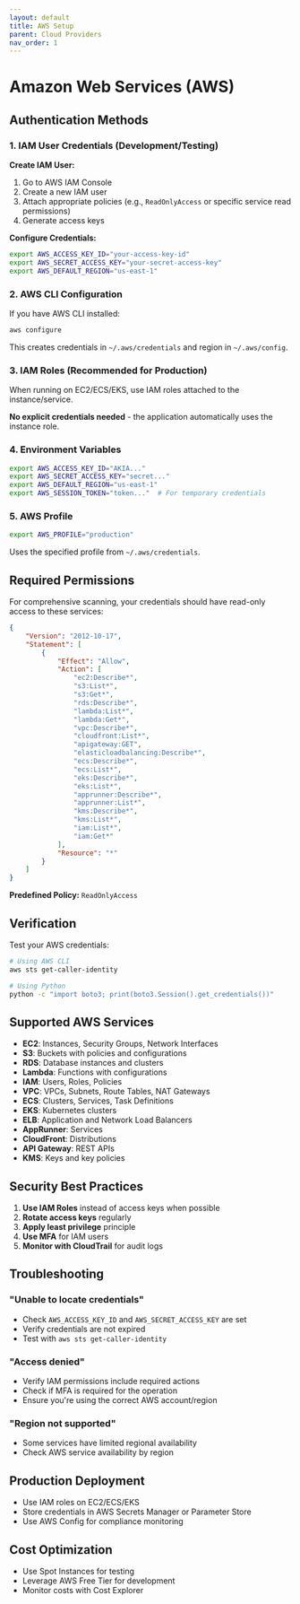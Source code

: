 ```yaml
---
layout: default
title: AWS Setup
parent: Cloud Providers
nav_order: 1
---
```


# Amazon Web Services (AWS)

## Authentication Methods

### 1. IAM User Credentials (Development/Testing)

**Create IAM User:**
1. Go to AWS IAM Console
2. Create a new IAM user
3. Attach appropriate policies (e.g., `ReadOnlyAccess` or specific service read permissions)
4. Generate access keys

**Configure Credentials:**
```bash
export AWS_ACCESS_KEY_ID="your-access-key-id"
export AWS_SECRET_ACCESS_KEY="your-secret-access-key"
export AWS_DEFAULT_REGION="us-east-1"
```

### 2. AWS CLI Configuration

If you have AWS CLI installed:

```bash
aws configure
```

This creates credentials in `~/.aws/credentials` and region in `~/.aws/config`.

### 3. IAM Roles (Recommended for Production)

When running on EC2/ECS/EKS, use IAM roles attached to the instance/service.

**No explicit credentials needed** - the application automatically uses the instance role.

### 4. Environment Variables

```bash
export AWS_ACCESS_KEY_ID="AKIA..."
export AWS_SECRET_ACCESS_KEY="secret..."
export AWS_DEFAULT_REGION="us-east-1"
export AWS_SESSION_TOKEN="token..."  # For temporary credentials
```

### 5. AWS Profile

```bash
export AWS_PROFILE="production"
```

Uses the specified profile from `~/.aws/credentials`.

## Required Permissions

For comprehensive scanning, your credentials should have read-only access to these services:

```json
{
    "Version": "2012-10-17",
    "Statement": [
        {
            "Effect": "Allow",
            "Action": [
                "ec2:Describe*",
                "s3:List*",
                "s3:Get*",
                "rds:Describe*",
                "lambda:List*",
                "lambda:Get*",
                "vpc:Describe*",
                "cloudfront:List*",
                "apigateway:GET",
                "elasticloadbalancing:Describe*",
                "ecs:Describe*",
                "ecs:List*",
                "eks:Describe*",
                "eks:List*",
                "apprunner:Describe*",
                "apprunner:List*",
                "kms:Describe*",
                "kms:List*",
                "iam:List*",
                "iam:Get*"
            ],
            "Resource": "*"
        }
    ]
}
```

**Predefined Policy:** `ReadOnlyAccess`

## Verification

Test your AWS credentials:

```bash
# Using AWS CLI
aws sts get-caller-identity

# Using Python
python -c "import boto3; print(boto3.Session().get_credentials())"
```

## Supported AWS Services

- **EC2**: Instances, Security Groups, Network Interfaces
- **S3**: Buckets with policies and configurations
- **RDS**: Database instances and clusters
- **Lambda**: Functions with configurations
- **IAM**: Users, Roles, Policies
- **VPC**: VPCs, Subnets, Route Tables, NAT Gateways
- **ECS**: Clusters, Services, Task Definitions
- **EKS**: Kubernetes clusters
- **ELB**: Application and Network Load Balancers
- **AppRunner**: Services
- **CloudFront**: Distributions
- **API Gateway**: REST APIs
- **KMS**: Keys and key policies

## Security Best Practices

1. **Use IAM Roles** instead of access keys when possible
2. **Rotate access keys** regularly
3. **Apply least privilege** principle
4. **Use MFA** for IAM users
5. **Monitor with CloudTrail** for audit logs

## Troubleshooting

### "Unable to locate credentials"
- Check `AWS_ACCESS_KEY_ID` and `AWS_SECRET_ACCESS_KEY` are set
- Verify credentials are not expired
- Test with `aws sts get-caller-identity`

### "Access denied"
- Verify IAM permissions include required actions
- Check if MFA is required for the operation
- Ensure you're using the correct AWS account/region

### "Region not supported"
- Some services have limited regional availability
- Check AWS service availability by region

## Production Deployment

- Use IAM roles on EC2/ECS/EKS
- Store credentials in AWS Secrets Manager or Parameter Store
- Use AWS Config for compliance monitoring

## Cost Optimization

- Use Spot Instances for testing
- Leverage AWS Free Tier for development
- Monitor costs with Cost Explorer

